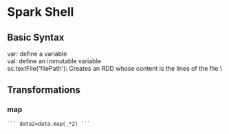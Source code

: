 # Spark Shell
## Basic Syntax
var: define a variable\
val: define an immutable variable\
sc.textFile('filePath'): Creates an RDD whose content is the lines of the file.\

## Transformations
### map
    ``` data2=data.map(_*2) ```
